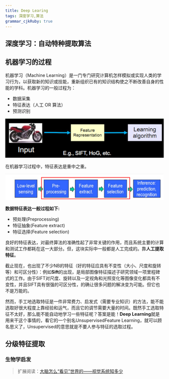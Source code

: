 ```yaml
---
title: Deep Learing 
tags: 深度学习,算法
grammar_cjkRuby: true
---
```



## 深度学习：自动特种提取算法

## 机器学习的过程
机器学习（Machine Learning）是一门专门研究计算机怎样模拟或实现人类的学习行为，以获取新的知识或技能，重新组织已有的知识结构使之不断改善自身的性能的学科。机器学习的一般过程为：

 - 数据采集 
 - 特征表达（人工 OR 算法）
 -  预测识别

![机器学习一般过程][1]

在机器学习过程中，特征表达是重中之重。

![enter description here][2]

**数据特征表达一般过程如下:**

 - 预处理(Preprocessing) 
 - 特征抽象(Feature extract) 
 - 特征选择(Feature selection)

良好的特征表达，对最终算法的准确性起了非常关键的作用，而且系统主要的计算和测试工作都耗在这一大部分。但，这块实际中一般都是人工完成的。靠**人工提取特征**。

截止现在，也出现了不少NB的特征（好的特征应具有不变性（大小、尺度和旋转等）和可区分性）：例如**Sift**的出现，是局部图像特征描述子研究领域一项里程碑式的工作。由于SIFT对尺度、旋转以及一定视角和光照变化等图像变化都具有不变性，并且SIFT具有很强的可区分性，的确让很多问题的解决变为可能。但它也不是万能的。

 然而，手工地选取特征是一件非常费力、启发式（需要专业知识）的方法，能不能选取好很大程度上靠经验和运气，而且它的调节需要大量的时间。既然手工选取特征不太好，那么能不能自动地学习一些特征呢？答案是能！**Deep Learning**就是用来干这个事情的，看它的一个别名UnsupervisedFeature Learning，就可以顾名思义了，Unsupervised的意思就是不要人参与特征的选取过程。

## 分级特征提取

### 生物学启发

> 扩展阅读：[大脑怎么“看见”世界的——视觉系统知多少][3]



  [1]: ./images/1502707074317.jpg
  [2]: ./images/1502707360639.jpg
  [3]: http://news.hexun.com/2016-07-04/184730214.html
